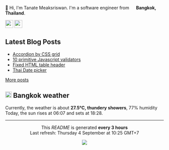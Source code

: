 <p>👋 Hi, I'm Tanate Meaksriswan. I'm a software engineer from <img src="https://cdn-icons-png.flaticon.com/512/330/330447.png" width="14"/> <b>Bangkok, Thailand</b>.</p>
<p><a href="https://www.linkedin.com/in/ipiranhaa"><img src="https://img.shields.io/badge/linkedin-%230077B5.svg?&style=for-the-badge&logo=linkedin&logoColor=white" height=25></a> <a href="https://medium.com/@ipiranhaa"><img src="https://img.shields.io/badge/medium-%2312100E.svg?&style=for-the-badge&logo=medium&logoColor=white" height=25></a></p>
<h2>Latest Blog Posts</h2>
<ul><li><a href=https://ipiranhaa.github.io/blog/accordion-by-css-grid>Accordion by CSS grid</a></li><li><a href=https://ipiranhaa.github.io/blog/10-primitive-js-validators>10 primitive Javascript validators</a></li><li><a href=https://ipiranhaa.github.io/blog/fixed-table-header>Fixed HTML table header</a></li><li><a href=https://ipiranhaa.github.io/blog/thai-date-picker>Thai Date picker</a></li></ul>
<a href=https://ipiranhaa.github.io/blog target="_blank">More posts</a>
<h2><img src="https://cdn-icons-png.flaticon.com/512/909/909143.png" width="20"/> Bangkok weather</h2>
<p>Currently, the weather is about <b>27.5°C, thundery showers</b>, 77% humidity<br>
Today, the sun rises at 06:07 and sets at 18:28.</p>
<hr>
<p align="center">This <i>README</i> is generated <b>every 3 hours</b><br>Last refresh: Thursday 4 September at 10:25 GMT+7
<p align="center"><img src="https://github.com/ipiranhaa/ipiranhaa/workflows/README%20build/badge.svg" /></p>
